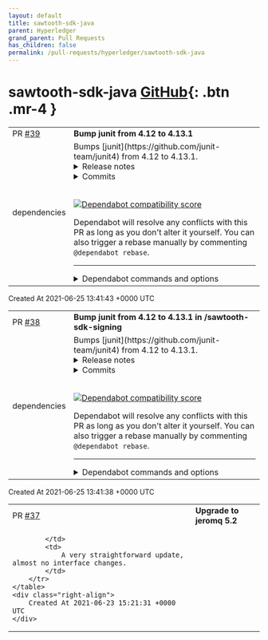 ```yaml
---
layout: default
title: sawtooth-sdk-java
parent: Hyperledger
grand_parent: Pull Requests
has_children: false
permalink: /pull-requests/hyperledger/sawtooth-sdk-java
---
```


# sawtooth-sdk-java <span class="fs-3 right-align">[GitHub](https://github.com/hyperledger/sawtooth-sdk-java){: .btn .mr-4 }</span>


<div>
    <table>
        <tr>
            <td>
                PR <a href="https://github.com/hyperledger/sawtooth-sdk-java/pull/39" class=".btn">#39</a>
            </td>
            <td>
                <b>
                    Bump junit from 4.12 to 4.13.1
                </b>
            </td>
        </tr>
        <tr>
            <td>
                <span class="chip">dependencies</span>
            </td>
            <td>
                Bumps [junit](https://github.com/junit-team/junit4) from 4.12 to 4.13.1.
<details>
<summary>Release notes</summary>
<p><em>Sourced from <a href="https://github.com/junit-team/junit4/releases">junit's releases</a>.</em></p>
<blockquote>
<h2>JUnit 4.13.1</h2>
<p>Please refer to the <a href="https://github.com/junit-team/junit/blob/HEAD/doc/ReleaseNotes4.13.1.md">release notes</a> for details.</p>
<h2>JUnit 4.13</h2>
<p>Please refer to the <a href="https://github.com/junit-team/junit/blob/HEAD/doc/ReleaseNotes4.13.md">release notes</a> for details.</p>
<h2>JUnit 4.13 RC 2</h2>
<p>Please refer to the <a href="https://github.com/junit-team/junit4/wiki/4.13-Release-Notes">release notes</a> for details.</p>
<h2>JUnit 4.13 RC 1</h2>
<p>Please refer to the <a href="https://github.com/junit-team/junit4/wiki/4.13-Release-Notes">release notes</a> for details.</p>
<h2>JUnit 4.13 Beta 3</h2>
<p>Please refer to the <a href="https://github.com/junit-team/junit4/wiki/4.13-Release-Notes">release notes</a> for details.</p>
<h2>JUnit 4.13 Beta 2</h2>
<p>Please refer to the <a href="https://github.com/junit-team/junit4/wiki/4.13-Release-Notes">release notes</a> for details.</p>
<h2>JUnit 4.13 Beta 1</h2>
<p>Please refer to the <a href="https://github.com/junit-team/junit4/wiki/4.13-Release-Notes">release notes</a> for details.</p>
</blockquote>
</details>
<details>
<summary>Commits</summary>
<ul>
<li><a href="https://github.com/junit-team/junit4/commit/1b683f4ec07bcfa40149f086d32240f805487e66"><code>1b683f4</code></a> [maven-release-plugin] prepare release r4.13.1</li>
<li><a href="https://github.com/junit-team/junit4/commit/ce6ce3aadc070db2902698fe0d3dc6729cd631f2"><code>ce6ce3a</code></a> Draft 4.13.1 release notes</li>
<li><a href="https://github.com/junit-team/junit4/commit/c29dd8239d6b353e699397eb090a1fd27411fa24"><code>c29dd82</code></a> Change version to 4.13.1-SNAPSHOT</li>
<li><a href="https://github.com/junit-team/junit4/commit/1d174861f0b64f97ab0722bb324a760bfb02f567"><code>1d17486</code></a> Add a link to assertThrows in exception testing</li>
<li><a href="https://github.com/junit-team/junit4/commit/543905df72ff10364b94dda27552efebf3dd04e9"><code>543905d</code></a> Use separate line for annotation in Javadoc</li>
<li><a href="https://github.com/junit-team/junit4/commit/510e906b391e7e46a346e1c852416dc7be934944"><code>510e906</code></a> Add sub headlines to class Javadoc</li>
<li><a href="https://github.com/junit-team/junit4/commit/610155b8c22138329f0723eec22521627dbc52ae"><code>610155b</code></a> Merge pull request from GHSA-269g-pwp5-87pp</li>
<li><a href="https://github.com/junit-team/junit4/commit/b6cfd1e3d736cc2106242a8be799615b472c7fec"><code>b6cfd1e</code></a> Explicitly wrap float parameter for consistency (<a href="https://github-redirect.dependabot.com/junit-team/junit4/issues/1671">#1671</a>)</li>
<li><a href="https://github.com/junit-team/junit4/commit/a5d205c7956dbed302b3bb5ecde5ba4299f0b646"><code>a5d205c</code></a> Fix GitHub link in FAQ (<a href="https://github-redirect.dependabot.com/junit-team/junit4/issues/1672">#1672</a>)</li>
<li><a href="https://github.com/junit-team/junit4/commit/3a5c6b4d08f408c8ca6a8e0bae71a9bc5a8f97e8"><code>3a5c6b4</code></a> Deprecated since jdk9 replacing constructor instance of Double and Float (<a href="https://github-redirect.dependabot.com/junit-team/junit4/issues/1660">#1660</a>)</li>
<li>Additional commits viewable in <a href="https://github.com/junit-team/junit4/compare/r4.12...r4.13.1">compare view</a></li>
</ul>
</details>
<br />


[![Dependabot compatibility score](https://dependabot-badges.githubapp.com/badges/compatibility_score?dependency-name=junit:junit&package-manager=maven&previous-version=4.12&new-version=4.13.1)](https://docs.github.com/en/github/managing-security-vulnerabilities/about-dependabot-security-updates#about-compatibility-scores)

Dependabot will resolve any conflicts with this PR as long as you don't alter it yourself. You can also trigger a rebase manually by commenting `@dependabot rebase`.

[//]: # (dependabot-automerge-start)
[//]: # (dependabot-automerge-end)

---

<details>
<summary>Dependabot commands and options</summary>
<br />

You can trigger Dependabot actions by commenting on this PR:
- `@dependabot rebase` will rebase this PR
- `@dependabot recreate` will recreate this PR, overwriting any edits that have been made to it
- `@dependabot merge` will merge this PR after your CI passes on it
- `@dependabot squash and merge` will squash and merge this PR after your CI passes on it
- `@dependabot cancel merge` will cancel a previously requested merge and block automerging
- `@dependabot reopen` will reopen this PR if it is closed
- `@dependabot close` will close this PR and stop Dependabot recreating it. You can achieve the same result by closing it manually
- `@dependabot ignore this major version` will close this PR and stop Dependabot creating any more for this major version (unless you reopen the PR or upgrade to it yourself)
- `@dependabot ignore this minor version` will close this PR and stop Dependabot creating any more for this minor version (unless you reopen the PR or upgrade to it yourself)
- `@dependabot ignore this dependency` will close this PR and stop Dependabot creating any more for this dependency (unless you reopen the PR or upgrade to it yourself)
- `@dependabot use these labels` will set the current labels as the default for future PRs for this repo and language
- `@dependabot use these reviewers` will set the current reviewers as the default for future PRs for this repo and language
- `@dependabot use these assignees` will set the current assignees as the default for future PRs for this repo and language
- `@dependabot use this milestone` will set the current milestone as the default for future PRs for this repo and language

You can disable automated security fix PRs for this repo from the [Security Alerts page](https://github.com/hyperledger/sawtooth-sdk-java/network/alerts).

</details>
            </td>
        </tr>
    </table>
    <div class="right-align">
        Created At 2021-06-25 13:41:43 +0000 UTC
    </div>
</div>

<div>
    <table>
        <tr>
            <td>
                PR <a href="https://github.com/hyperledger/sawtooth-sdk-java/pull/38" class=".btn">#38</a>
            </td>
            <td>
                <b>
                    Bump junit from 4.12 to 4.13.1 in /sawtooth-sdk-signing
                </b>
            </td>
        </tr>
        <tr>
            <td>
                <span class="chip">dependencies</span>
            </td>
            <td>
                Bumps [junit](https://github.com/junit-team/junit4) from 4.12 to 4.13.1.
<details>
<summary>Release notes</summary>
<p><em>Sourced from <a href="https://github.com/junit-team/junit4/releases">junit's releases</a>.</em></p>
<blockquote>
<h2>JUnit 4.13.1</h2>
<p>Please refer to the <a href="https://github.com/junit-team/junit/blob/HEAD/doc/ReleaseNotes4.13.1.md">release notes</a> for details.</p>
<h2>JUnit 4.13</h2>
<p>Please refer to the <a href="https://github.com/junit-team/junit/blob/HEAD/doc/ReleaseNotes4.13.md">release notes</a> for details.</p>
<h2>JUnit 4.13 RC 2</h2>
<p>Please refer to the <a href="https://github.com/junit-team/junit4/wiki/4.13-Release-Notes">release notes</a> for details.</p>
<h2>JUnit 4.13 RC 1</h2>
<p>Please refer to the <a href="https://github.com/junit-team/junit4/wiki/4.13-Release-Notes">release notes</a> for details.</p>
<h2>JUnit 4.13 Beta 3</h2>
<p>Please refer to the <a href="https://github.com/junit-team/junit4/wiki/4.13-Release-Notes">release notes</a> for details.</p>
<h2>JUnit 4.13 Beta 2</h2>
<p>Please refer to the <a href="https://github.com/junit-team/junit4/wiki/4.13-Release-Notes">release notes</a> for details.</p>
<h2>JUnit 4.13 Beta 1</h2>
<p>Please refer to the <a href="https://github.com/junit-team/junit4/wiki/4.13-Release-Notes">release notes</a> for details.</p>
</blockquote>
</details>
<details>
<summary>Commits</summary>
<ul>
<li><a href="https://github.com/junit-team/junit4/commit/1b683f4ec07bcfa40149f086d32240f805487e66"><code>1b683f4</code></a> [maven-release-plugin] prepare release r4.13.1</li>
<li><a href="https://github.com/junit-team/junit4/commit/ce6ce3aadc070db2902698fe0d3dc6729cd631f2"><code>ce6ce3a</code></a> Draft 4.13.1 release notes</li>
<li><a href="https://github.com/junit-team/junit4/commit/c29dd8239d6b353e699397eb090a1fd27411fa24"><code>c29dd82</code></a> Change version to 4.13.1-SNAPSHOT</li>
<li><a href="https://github.com/junit-team/junit4/commit/1d174861f0b64f97ab0722bb324a760bfb02f567"><code>1d17486</code></a> Add a link to assertThrows in exception testing</li>
<li><a href="https://github.com/junit-team/junit4/commit/543905df72ff10364b94dda27552efebf3dd04e9"><code>543905d</code></a> Use separate line for annotation in Javadoc</li>
<li><a href="https://github.com/junit-team/junit4/commit/510e906b391e7e46a346e1c852416dc7be934944"><code>510e906</code></a> Add sub headlines to class Javadoc</li>
<li><a href="https://github.com/junit-team/junit4/commit/610155b8c22138329f0723eec22521627dbc52ae"><code>610155b</code></a> Merge pull request from GHSA-269g-pwp5-87pp</li>
<li><a href="https://github.com/junit-team/junit4/commit/b6cfd1e3d736cc2106242a8be799615b472c7fec"><code>b6cfd1e</code></a> Explicitly wrap float parameter for consistency (<a href="https://github-redirect.dependabot.com/junit-team/junit4/issues/1671">#1671</a>)</li>
<li><a href="https://github.com/junit-team/junit4/commit/a5d205c7956dbed302b3bb5ecde5ba4299f0b646"><code>a5d205c</code></a> Fix GitHub link in FAQ (<a href="https://github-redirect.dependabot.com/junit-team/junit4/issues/1672">#1672</a>)</li>
<li><a href="https://github.com/junit-team/junit4/commit/3a5c6b4d08f408c8ca6a8e0bae71a9bc5a8f97e8"><code>3a5c6b4</code></a> Deprecated since jdk9 replacing constructor instance of Double and Float (<a href="https://github-redirect.dependabot.com/junit-team/junit4/issues/1660">#1660</a>)</li>
<li>Additional commits viewable in <a href="https://github.com/junit-team/junit4/compare/r4.12...r4.13.1">compare view</a></li>
</ul>
</details>
<br />


[![Dependabot compatibility score](https://dependabot-badges.githubapp.com/badges/compatibility_score?dependency-name=junit:junit&package-manager=maven&previous-version=4.12&new-version=4.13.1)](https://docs.github.com/en/github/managing-security-vulnerabilities/about-dependabot-security-updates#about-compatibility-scores)

Dependabot will resolve any conflicts with this PR as long as you don't alter it yourself. You can also trigger a rebase manually by commenting `@dependabot rebase`.

[//]: # (dependabot-automerge-start)
[//]: # (dependabot-automerge-end)

---

<details>
<summary>Dependabot commands and options</summary>
<br />

You can trigger Dependabot actions by commenting on this PR:
- `@dependabot rebase` will rebase this PR
- `@dependabot recreate` will recreate this PR, overwriting any edits that have been made to it
- `@dependabot merge` will merge this PR after your CI passes on it
- `@dependabot squash and merge` will squash and merge this PR after your CI passes on it
- `@dependabot cancel merge` will cancel a previously requested merge and block automerging
- `@dependabot reopen` will reopen this PR if it is closed
- `@dependabot close` will close this PR and stop Dependabot recreating it. You can achieve the same result by closing it manually
- `@dependabot ignore this major version` will close this PR and stop Dependabot creating any more for this major version (unless you reopen the PR or upgrade to it yourself)
- `@dependabot ignore this minor version` will close this PR and stop Dependabot creating any more for this minor version (unless you reopen the PR or upgrade to it yourself)
- `@dependabot ignore this dependency` will close this PR and stop Dependabot creating any more for this dependency (unless you reopen the PR or upgrade to it yourself)
- `@dependabot use these labels` will set the current labels as the default for future PRs for this repo and language
- `@dependabot use these reviewers` will set the current reviewers as the default for future PRs for this repo and language
- `@dependabot use these assignees` will set the current assignees as the default for future PRs for this repo and language
- `@dependabot use this milestone` will set the current milestone as the default for future PRs for this repo and language

You can disable automated security fix PRs for this repo from the [Security Alerts page](https://github.com/hyperledger/sawtooth-sdk-java/network/alerts).

</details>
            </td>
        </tr>
    </table>
    <div class="right-align">
        Created At 2021-06-25 13:41:38 +0000 UTC
    </div>
</div>

<div>
    <table>
        <tr>
            <td>
                PR <a href="https://github.com/hyperledger/sawtooth-sdk-java/pull/37" class=".btn">#37</a>
            </td>
            <td>
                <b>
                    Upgrade to jeromq 5.2
                </b>
            </td>
        </tr>
        <tr>
            <td>
                
            </td>
            <td>
                A very straightforward update, almost no interface changes.
            </td>
        </tr>
    </table>
    <div class="right-align">
        Created At 2021-06-23 15:21:31 +0000 UTC
    </div>
</div>

